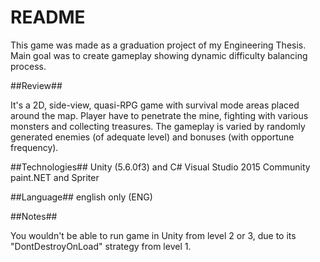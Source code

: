 # README #

This game was made as a graduation project of my Engineering Thesis. Main goal was to create gameplay showing dynamic difficulty balancing process.

##Review##

It's a 2D, side-view, quasi-RPG game with survival mode areas placed around the map. Player have to penetrate the mine, fighting with various monsters and collecting treasures. The gameplay is varied by randomly generated enemies (of adequate level) and bonuses (with opportune frequency).

##Technologies##
Unity (5.6.0f3) and C#
Visual Studio 2015 Community
paint.NET and Spriter

##Language##
english only (ENG)

##Notes##

You wouldn't be able to run game in Unity from level 2 or 3, due to its "DontDestroyOnLoad" strategy from level 1.